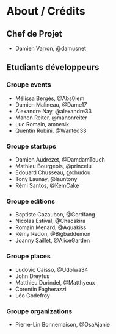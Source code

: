 ﻿# About / Crédits

## Chef de Projet

  - Damien Varron, @damusnet
  
## Etudiants développeurs

### Groupe events

  - Mélissa Bergès, @Abs0lem
  - Damien Malineau, @Dame17
  - Alexandre Nay, @alexandre33
  - Manon Reiter, @manonreiter
  - Luc Romain, amnesik
  - Quentin Rubini, @Wanted33 

### Groupe startups

  - Damien Audrezet, @DamdamTouch
  - Mathieu Bourgeois, @princelu
  - Edouard Chusseau, @chudou
  - Tony Launay, @launtony
  - Rémi Santos, @KemCake

### Groupe editions

  - Baptiste Cazaubon, @Gordfang
  - Nicolas Estival, @Chaoskira
  - Romain Menard, @Aquakiss
  - Rémy Redon, @Bigbaddemon
  - Joanny Saillet, @AliceGarden


### Groupe places

  - Ludovic Caisso, @Udolwa34
  - John Dreyfus
  - Matthieu Durindel, @Matthyeux
  - Corentin Fagherazzi
  - Léo Godefroy
  
### Groupe organizations

  - Pierre-Lin Bonnemaison, @OsaAjanie
